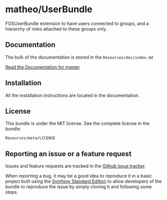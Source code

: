 matheo/UserBundle
================

FOSUserBundle extension to have users connected to groups, and a hierarchy of roles attached to these groups only.

Documentation
-------------

The bulk of the documentation is stored in the `Resources/doc/index.md`

[Read the Documentation for master](https://github.com/Matheo/UserBundle/blob/master/Resources/doc/index.md)

Installation
------------

All the installation instructions are located in the documentation.

License
-------

This bundle is under the MIT license. See the complete license in the bundle:

    Resources/meta/LICENSE

Reporting an issue or a feature request
---------------------------------------

Issues and feature requests are tracked in the [Github issue tracker](https://github.com/Matheo/UserBundle/issues).

When reporting a bug, it may be a good idea to reproduce it in a basic project
built using the [Symfony Standard Edition](https://github.com/symfony/symfony-standard)
to allow developers of the bundle to reproduce the issue by simply cloning it
and following some steps.
